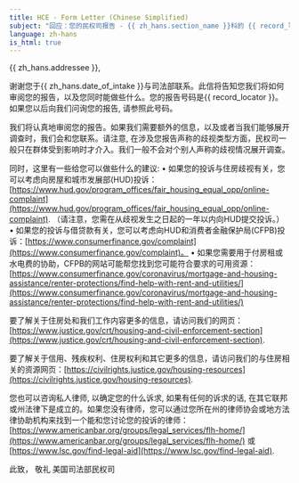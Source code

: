 ```yaml
---
title: HCE - Form Letter (Chinese Simplified)
subject: "回应：您的民权司报告 - {{ zh_hans.section_name }}科的 {{ record_locator }}"
language: zh-hans
is_html: true
---
```

{{ zh_hans.addressee }},

谢谢您于{{ zh_hans.date_of_intake }}与司法部联系。此信将告知您我们将如何审阅您的报告，以及您同时能做些什么。您的报告号码是{{ record_locator }}。 如果您以后向我们问询您的报告, 请参照此号码。

我们将认真地审阅您的报告。如果我们需要额外的信息，以及或者当我们能够展开调查时，我们会和您联系。请注意, 在涉及您报告声称的歧视类型方面，民权司一般只在群体受到影响时才介入。我们一般不会对个别人声称的歧视情况展开调查。

同时，这里有一些给您可以做些什么的建议:
•	如果您的投诉与住房歧视有关，您可以考虑向房屋和城市发展部(HUD)投诉：[https://www.hud.gov/program_offices/fair_housing_equal_opp/online-complaint](https://www.hud.gov/program_offices/fair_housing_equal_opp/online-complaint). （请注意，您需在从歧视发生之日起的一年以内向HUD提交投诉。）
•	如果您的投诉与借贷款有关，您可以考虑向HUD和消费者金融保护局(CFPB)投诉：[https://www.consumerfinance.gov/complaint](https://www.consumerfinance.gov/complaint)。 
•	如果您需要用于付房租或水电费的协助，CFPB的网站可能帮您找到您可能符合要求的可用资源：[https://www.consumerfinance.gov/coronavirus/mortgage-and-housing-assistance/renter-protections/find-help-with-rent-and-utilities/](https://www.consumerfinance.gov/coronavirus/mortgage-and-housing-assistance/renter-protections/find-help-with-rent-and-utilities/)

要了解关于住房处和我们工作内容更多的信息，请访问我们的网页：[https://www.justice.gov/crt/housing-and-civil-enforcement-section](https://www.justice.gov/crt/housing-and-civil-enforcement-section).

要了解关于信用、残疾权利、住房权利和其它更多的信息，请访问我们的与住房相关的资源网页：[https://civilrights.justice.gov/housing-resources](https://civilrights.justice.gov/housing-resources).

您也可以咨询私人律师, 以确定您的什么诉求, 如果有任何的诉求的话, 在其它联邦或州法律下是成立的。如果您没有律师，您可以通过您所在州的律师协会或地方法律协助机构来找到一个能和您讨论您的投诉的律师：[https://www.americanbar.org/groups/legal_services/flh-home/](https://www.americanbar.org/groups/legal_services/flh-home/) 或[https://www.lsc.gov/find-legal-aid](https://www.lsc.gov/find-legal-aid).



此致，
敬礼
美国司法部民权司
